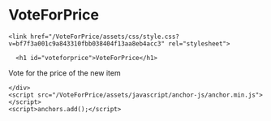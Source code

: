 # VoteForPrice


<!DOCTYPE html>
<html lang="en">
  <head>
    <meta charset="UTF-8">
    <meta name="viewport" content="width=device-width, initial-scale=1">

<!-- Begin Jekyll SEO tag v2.3.0 -->
<title>PriceSetter | How much would you pay for this item?</title>
<meta property="og:title" content="VoteForPrice" />
<meta property="og:locale" content="en_US" />
<meta name="description" content="Vote for the price of the new item" />
<meta property="og:description" content="Vote for the price of the new item" />
<link rel="canonical" href="https://gorconstantine.github.io/VoteForPrice/" />
<meta property="og:url" content="https://gorconstantine.github.io/VoteForPrice/" />
<meta property="og:site_name" content="VoteForPrice" />
<script type="application/ld+json">
{"name":"VoteForPrice","description":"Vote for the price of the new item","author":null,"@type":"WebSite","url":"https://gorconstantine.github.io/VoteForPrice/","image":null,"publisher":null,"headline":"VoteForPrice","dateModified":null,"datePublished":null,"sameAs":null,"mainEntityOfPage":null,"@context":"http://schema.org"}</script>
<!-- End Jekyll SEO tag -->

    <link href="/VoteForPrice/assets/css/style.css?v=bf7f3a001c9a843310fbb038404f13aa8eb4acc3" rel="stylesheet">
  </head>
  <body>
    <div class="container-lg px-3 my-5 markdown-body">
      

      <h1 id="voteforprice">VoteForPrice</h1>
<p>Vote for the price of the new item</p>


      
    </div>
    <script src="/VoteForPrice/assets/javascript/anchor-js/anchor.min.js"></script>
    <script>anchors.add();</script>
  </body>
</html>

